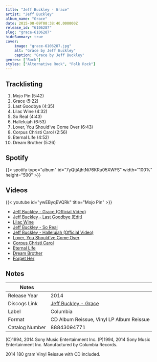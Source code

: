 ```yaml
---
title: "Jeff Buckley - Grace"
artist: "Jeff Buckley"
album_name: "Grace"
date: 2015-08-09T08:38:40.000000Z
release_id: "6106287"
slug: "grace-6106287"
hideSummary: true
cover:
    image: "grace-6106287.jpg"
    alt: "Grace by Jeff Buckley"
    caption: "Grace by Jeff Buckley"
genres: ["Rock"]
styles: ["Alternative Rock", "Folk Rock"]
---
```


## Tracklisting
1. Mojo Pin (5:42)
2. Grace (5:22)
3. Last Goodbye (4:35)
4. Lilac Wine (4:32)
5. So Real (4:43)
6. Hallelujah (6:53)
7. Lover, You Should've Come Over (6:43)
8. Corpus Christi Carol (2:56)
9. Eternal Life (4:52)
10. Dream Brother (5:26)


## Spotify
{{< spotify type="album" id="7yQtjAjhtNi76KRu05XWFS" width="100%" height="500" >}}



## Videos
{{< youtube id="ywEByqEVQRk" title="Mojo Pin" >}}
- [Jeff Buckley - Grace (Official Video)](https://www.youtube.com/watch?v=A3adFWKE9JE)
- [Jeff Buckley - Last Goodbye (Edit)](https://www.youtube.com/watch?v=3MMXjunSx80)
- [Lilac Wine](https://www.youtube.com/watch?v=7wj0zxFcHQA)
- [Jeff Buckley - So Real](https://www.youtube.com/watch?v=EcaxrqhUJ4c)
- [Jeff Buckley - Hallelujah (Official Video)](https://www.youtube.com/watch?v=y8AWFf7EAc4)
- [Lover, You Should've Come Over](https://www.youtube.com/watch?v=TVKGM7dPSrY)
- [Corpus Christi Carol](https://www.youtube.com/watch?v=pRyHLrsqO0c)
- [Eternal Life](https://www.youtube.com/watch?v=7eiqlE98bPI)
- [Dream Brother](https://www.youtube.com/watch?v=EaUL-_VZXcg)
- [Forget Her](https://www.youtube.com/watch?v=yZhHtSJwjq0)

## Notes
| Notes          |             |
| ---------------| ----------- |
| Release Year   | 2014 |
| Discogs Link   | [Jeff Buckley - Grace](https://www.discogs.com/release/6106287-Jeff-Buckley-Grace) |
| Label          | Columbia |
| Format         | CD Album Reissue, Vinyl LP Album Reissue |
| Catalog Number | 88843094771 |

(C)1994, 2014 Sony Music Entertainment Inc.
(P)1994, 2014 Sony Music Entertainment Inc.
Manufactured by Columbia Records.

2014 180 gram Vinyl Reissue with CD included.

